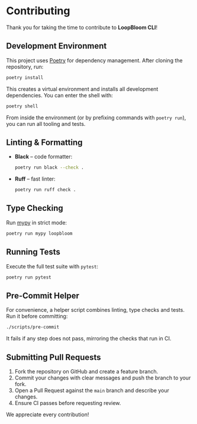 # Contributing

Thank you for taking the time to contribute to **LoopBloom CLI**!

## Development Environment

This project uses [Poetry](https://python-poetry.org/) for dependency management. After cloning the repository, run:

```bash
poetry install
```

This creates a virtual environment and installs all development dependencies. You can enter the shell with:

```bash
poetry shell
```

From inside the environment (or by prefixing commands with `poetry run`), you can run all tooling and tests.

## Linting & Formatting

- **Black** – code formatter:
  ```bash
  poetry run black --check .
  ```
- **Ruff** – fast linter:
  ```bash
  poetry run ruff check .
  ```

## Type Checking

Run [mypy](https://mypy-lang.org/) in strict mode:

```bash
poetry run mypy loopbloom
```

## Running Tests

Execute the full test suite with `pytest`:

```bash
poetry run pytest
```

## Pre-Commit Helper

For convenience, a helper script combines linting, type checks and tests. Run it before committing:

```bash
./scripts/pre-commit
```

It fails if any step does not pass, mirroring the checks that run in CI.

## Submitting Pull Requests

1. Fork the repository on GitHub and create a feature branch.
2. Commit your changes with clear messages and push the branch to your fork.
3. Open a Pull Request against the `main` branch and describe your changes.
4. Ensure CI passes before requesting review.

We appreciate every contribution!
